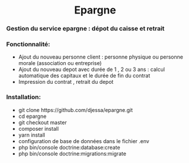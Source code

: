 <h1 style="text-align: center;">Epargne </h1>

<h3 style="margin-left: 10px;">Gestion du service epargne : dépot du caisse et  retrait</h3>

<h3 style="margin-left: 10px;">Fonctionnalité: </h3>

<ul style="margin-left: 20px;">
  <li>Ajout du nouveau personne client : personne physique ou personne morale (association ou entreprise)</li>
  <li>Ajout du nouveau depot avec durée de 1 , 2  ou 3 ans : calcul automatique des capitaux et le durée de fin du contrat</li>
  <li>Impression du contrat , retrait du depot</li>
</ul>


<h3 style="margin-left: 10px;">Installation: </h3>

<ul style="margin-left: 20px;">
  <li>git clone https://github.com/djessa/epargne.git</li>
  <li>cd epargne</li>
  <li>git checkout master</li>
  <li>composer install</li>
  <li>yarn install</li>
  <li>configuration de base de données dans le fichier .env</li>
  <li>php bin/console doctrine:database:create</li>
  <li>php bin/console doctrine:migrations:migrate</li>
</ul>


